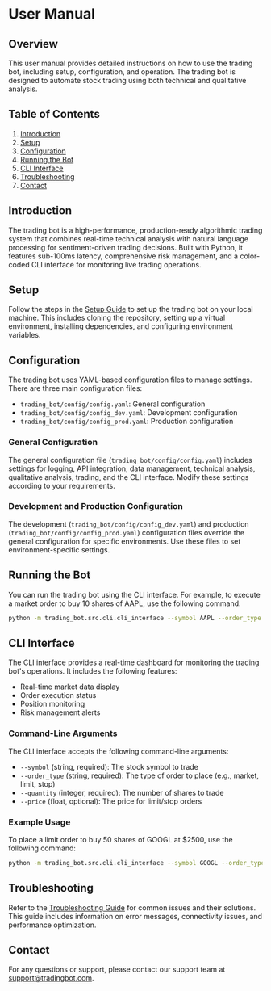 # User Manual

## Overview
This user manual provides detailed instructions on how to use the trading bot, including setup, configuration, and operation. The trading bot is designed to automate stock trading using both technical and qualitative analysis.

## Table of Contents
1. [Introduction](#introduction)
2. [Setup](#setup)
3. [Configuration](#configuration)
4. [Running the Bot](#running-the-bot)
5. [CLI Interface](#cli-interface)
6. [Troubleshooting](#troubleshooting)
7. [Contact](#contact)

## Introduction
The trading bot is a high-performance, production-ready algorithmic trading system that combines real-time technical analysis with natural language processing for sentiment-driven trading decisions. Built with Python, it features sub-100ms latency, comprehensive risk management, and a color-coded CLI interface for monitoring live trading operations.

## Setup
Follow the steps in the [Setup Guide](../setup_guide.md) to set up the trading bot on your local machine. This includes cloning the repository, setting up a virtual environment, installing dependencies, and configuring environment variables.

## Configuration
The trading bot uses YAML-based configuration files to manage settings. There are three main configuration files:

- `trading_bot/config/config.yaml`: General configuration
- `trading_bot/config/config_dev.yaml`: Development configuration
- `trading_bot/config/config_prod.yaml`: Production configuration

### General Configuration
The general configuration file (`trading_bot/config/config.yaml`) includes settings for logging, API integration, data management, technical analysis, qualitative analysis, trading, and the CLI interface. Modify these settings according to your requirements.

### Development and Production Configuration
The development (`trading_bot/config/config_dev.yaml`) and production (`trading_bot/config/config_prod.yaml`) configuration files override the general configuration for specific environments. Use these files to set environment-specific settings.

## Running the Bot
You can run the trading bot using the CLI interface. For example, to execute a market order to buy 10 shares of AAPL, use the following command:

```sh
python -m trading_bot.src.cli.cli_interface --symbol AAPL --order_type market --quantity 10
```

## CLI Interface
The CLI interface provides a real-time dashboard for monitoring the trading bot's operations. It includes the following features:

- Real-time market data display
- Order execution status
- Position monitoring
- Risk management alerts

### Command-Line Arguments
The CLI interface accepts the following command-line arguments:

- `--symbol` (string, required): The stock symbol to trade
- `--order_type` (string, required): The type of order to place (e.g., market, limit, stop)
- `--quantity` (integer, required): The number of shares to trade
- `--price` (float, optional): The price for limit/stop orders

### Example Usage
To place a limit order to buy 50 shares of GOOGL at $2500, use the following command:

```sh
python -m trading_bot.src.cli.cli_interface --symbol GOOGL --order_type limit --quantity 50 --price 2500
```

## Troubleshooting
Refer to the [Troubleshooting Guide](../troubleshooting_guide.md) for common issues and their solutions. This guide includes information on error messages, connectivity issues, and performance optimization.

## Contact
For any questions or support, please contact our support team at support@tradingbot.com.
